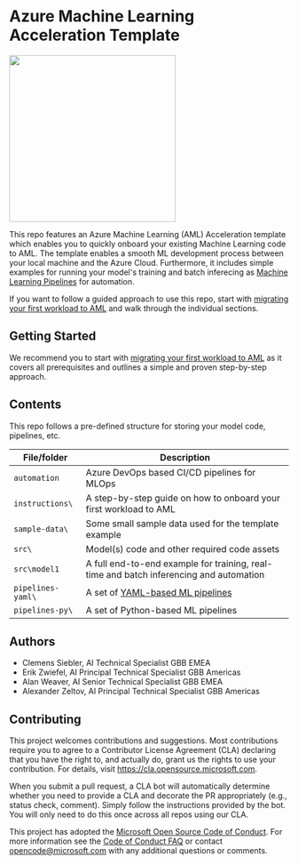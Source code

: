 # Azure Machine Learning Acceleration Template

<!-- 
Guidelines on README format: https://review.docs.microsoft.com/help/onboard/admin/samples/concepts/readme-template?branch=master

Guidance on onboarding samples to docs.microsoft.com/samples: https://review.docs.microsoft.com/help/onboard/admin/samples/process/onboarding?branch=master

Taxonomies for products and languages: https://review.docs.microsoft.com/new-hope/information-architecture/metadata/taxonomies?branch=master
-->

<img src="instructions/media/aml_logo.png" width="300px" />


This repo features an Azure Machine Learning (AML) Acceleration template which enables you to quickly onboard your existing Machine Learning code to AML. The template enables a smooth ML development process between your local machine and the Azure Cloud. Furthermore, it includes simple examples for running your model's training and batch inferecing as [Machine Learning Pipelines](https://docs.microsoft.com/en-us/azure/machine-learning/concept-ml-pipelines) for automation.

If you want to follow a guided approach to use this repo, start with [migrating your first workload to AML](instructions/README.md) and walk through the individual sections.

## Getting Started

We recommend you to start with [migrating your first workload to AML](instructions/README.md) as it covers all prerequisites and outlines a simple and proven step-by-step approach.

## Contents

This repo follows a pre-defined structure for storing your model code, pipelines, etc.

| File/folder       | Description                                |
|-------------------|--------------------------------------------|
| `automation` | Azure DevOps based CI/CD pipelines for MLOps |
| `instructions\`| A step-by-step guide on how to onboard your first workload to AML |
| `sample-data\` | Some small sample data used for the template example |
| `src\` | Model(s) code and other required code assets |
| `src\model1` | A full end-to-end example for training, real-time and batch inferencing and automation |
| `pipelines-yaml\` | A set of [YAML-based ML pipelines](https://docs.microsoft.com/en-us/azure/machine-learning/reference-pipeline-yaml)      |
| `pipelines-py\` | A set of Python-based ML pipelines |

## Authors

* Clemens Siebler, AI Technical Specialist GBB EMEA
* Erik Zwiefel, AI Principal Technical Specialist GBB Americas
* Alan Weaver, AI Senior Technical Specialist GBB EMEA
* Alexander Zeltov, AI Principal Technical Specialist GBB Americas

## Contributing

This project welcomes contributions and suggestions.  Most contributions require you to agree to a
Contributor License Agreement (CLA) declaring that you have the right to, and actually do, grant us
the rights to use your contribution. For details, visit https://cla.opensource.microsoft.com.

When you submit a pull request, a CLA bot will automatically determine whether you need to provide
a CLA and decorate the PR appropriately (e.g., status check, comment). Simply follow the instructions
provided by the bot. You will only need to do this once across all repos using our CLA.

This project has adopted the [Microsoft Open Source Code of Conduct](https://opensource.microsoft.com/codeofconduct/).
For more information see the [Code of Conduct FAQ](https://opensource.microsoft.com/codeofconduct/faq/) or
contact [opencode@microsoft.com](mailto:opencode@microsoft.com) with any additional questions or comments.
